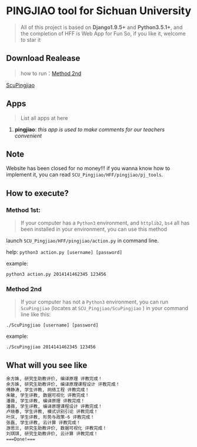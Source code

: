 # PINGJIAO tool for Sichuan University
> All of this project is based on **Django1.9.5+** and **Python3.5.1+**, and the completion of HFF is Web App for Fun
> So, if you like it, welcome to star it

## Download Realease
> how to run：[Method 2nd](#run)

[ScuPingjiao](https://pan.baidu.com/s/1pKD6nRP)

## Apps
> List all apps at here

1. **pingjiao**: *this app is used to make comments for our teachers convenient*

## Note

Website has been closed for no money!!! if you wanna know how to implement it, you can read `SCU_Pingjiao/HFF/pingjiao/pj_tools`.

## How to execute?

### Method 1st:

> If your computer has a `Python3` environment, and `httplib2`, `bs4` all has been installed in your environment, you can use this method

launch `SCU_Pingjiao/HFF/pingjiao/action.py` in command line.

help: `python3 action.py [username] [password]`

example: 

```shell
python3 action.py 2014141462345 123456
```

<h3 id="run">Method 2nd</h3>

> If your computer has not a `Python3` environment, you can run `ScuPingjiao` (locates at `SCU_Pingjiao/ScuPingjiao` ) in your command line like this:

```shell
./ScuPingjiao [username] [password]
```

example:

```shell
./ScuPingjiao 2014141462345 123456
```

## What will you see like

```bash
余方姝, 研究生助教评价, 编译原理 评教完成！
余方姝, 研究生助教评价, 编译原理课程设计 评教完成！
傅静涛, 学生评教, 网络工程 评教完成！
朱敏, 学生评教, 数据可视化 评教完成！
潘薇, 学生评教, 编译原理 评教完成！
潘薇, 学生评教, 编译原理课程设计 评教完成！
卢晓春, 学生评教, 模式识别引论 评教完成！
叶庆, 学生评教, 形势与政策-6 评教完成！
张磊, 学生评教, 云计算 评教完成！
游思兰, 研究生助教评价, 数据可视化 评教完成！
刘琪琪, 研究生助教评价, 云计算 评教完成！
===Done!===
```

